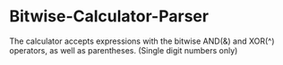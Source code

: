 # Bitwise-Calculator-Parser
The calculator accepts expressions with the bitwise AND(&amp;) and XOR(^) operators, as well as parentheses. (Single digit numbers only)
